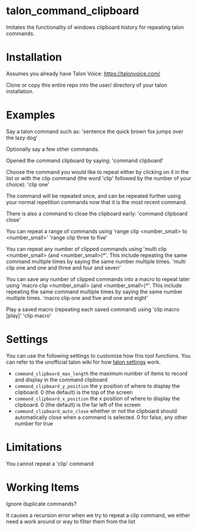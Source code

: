 # talon_command_clipboard
Imitates the functionality of windows clipboard history for repeating talon commands.

# Installation
Assumes you already have Talon Voice: https://talonvoice.com/

Clone or copy this entire repo into the user/ directory of your talon installation. 

# Examples
Say a talon command such as:
'sentence the quick brown fox jumps over the lazy dog'

Optionally say a few other commands.

Opened the command clipboard by saying:
'command clipboard'

Choose the command you would like to repeat either by clicking on it in the list or with the clip command (the word 'clip' followed by the number of your choice):
'clip one'

The command will be repeated once, and can be repeated further using your normal repetition commands now that it is the most recent command.

There is also a command to close the clipboard early:
'command clipboard close'

You can repeat a range of commands using 'range clip <number_small> to <number_small>'
'range clip three to five'

You can repeat any number of clipped commands using 'multi clip <number_small> (and <number_small>)*'. This include repeating the same command multiple times by saying the same number multiple times.
'multi clip one and one and three and four and seven'

You can save any number of clipped commands into a macro to repeat later using 'macro clip <number_small> (and <number_small>)*'. This include repeating the same command multiple times by saying the same number multiple times.
'macro clip one and five and one and eight'

Play a saved macro (repeating each saved command) using 'clip macro [play]'
'clip macro'

# Settings
You can use the following settings to customize how this tool functions. You can refer to the unofficial talon wiki for how [talon settings](https://talon.wiki/unofficial_talon_docs/#settings) work.
- `command_clipboard_max_length` the maximum number of items to record and display in the command clipboard
- `command_clipboard_y_position` the y position of where to display the clipboard. 0 (the default) is the top of the screen
- `command_clipboard_x_position` the x position of where to display the clipboard. 0 (the default) is the far left of the screen
- `command_clipboard_auto_close` whether or not the clipboard should automatically close when a command is selected. 0 for false, any other number for true

# Limitations
You cannot repeat a 'clip' command

# Working Items
Ignore duplicate commands?

It causes a recursion error when we try to repeat a clip command, we either need a work around or way to filter them from the list
